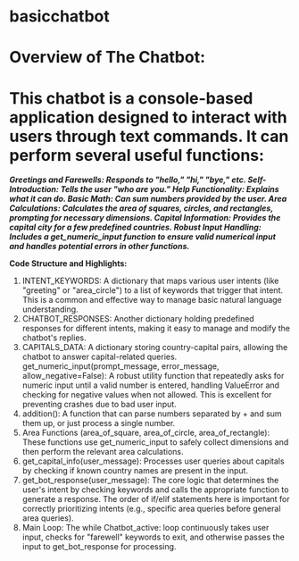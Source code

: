 # basicchatbot

# Overview of The Chatbot:

# This chatbot is a console-based application designed to interact with users through text commands. It can perform several useful functions:

***Greetings and Farewells: Responds to "hello," "hi," "bye," etc.
Self-Introduction: Tells the user "who are you."
Help Functionality: Explains what it can do.
Basic Math: Can sum numbers provided by the user.
Area Calculations: Calculates the area of squares, circles, and rectangles, prompting for necessary dimensions.
Capital Information: Provides the capital city for a few predefined countries.
Robust Input Handling: Includes a get_numeric_input function to ensure valid numerical input and handles potential errors in other functions.***

**Code Structure and Highlights:**
1) INTENT_KEYWORDS: A dictionary that maps various user intents (like "greeting" or "area_circle") to a list of keywords that trigger that intent.                       This is a common and effective way to manage basic natural language understanding.
2) CHATBOT_RESPONSES: Another dictionary holding predefined responses for different intents, making it easy to manage and modify the chatbot's                             replies.
3) CAPITALS_DATA: A dictionary storing country-capital pairs, allowing the chatbot to answer capital-related queries.
                  get_numeric_input(prompt_message, error_message, allow_negative=False): A robust utility function that repeatedly asks for numeric                   input until a valid number is entered, handling ValueError and checking for negative values when not allowed. This is excellent                      for preventing crashes due to bad user input.
4) addition(): A function that can parse numbers separated by + and sum them up, or just process a single number.
5) Area Functions (area_of_square, area_of_circle, area_of_rectangle): These functions use get_numeric_input to safely collect dimensions and then                                                                          perform the relevant area calculations.
6) get_capital_info(user_message): Processes user queries about capitals by checking if known country names are present in the input.
7) get_bot_response(user_message): The core logic that determines the user's intent by checking keywords and calls the appropriate function to                                          generate a response. The order of if/elif statements here is important for correctly prioritizing intents (e.g.,                                     specific area queries before general area queries).
8) Main Loop: The while Chatbot_active: loop continuously takes user input, checks for "farewell" keywords to exit, and otherwise passes the input to get_bot_response for processing.

